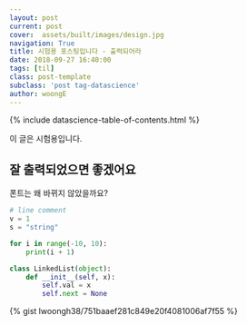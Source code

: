 ```yaml
---
layout: post
current: post
cover:  assets/built/images/design.jpg
navigation: True
title: 시험용 포스팅입니다 - 출력되어라 
date: 2018-09-27 16:40:00
tags: [til]
class: post-template
subclass: 'post tag-datascience'
author: woongE
---
```


{% include datascience-table-of-contents.html %}

이 글은 시험용입니다.

## 잘 출력되었으면 좋겠어요
폰트는 왜 바뀌지 않았을까요?

~~~python
# line comment
v = 1
s = "string"

for i in range(-10, 10):
    print(i + 1)

class LinkedList(object):
    def __init__(self, x):
        self.val = x
        self.next = None
~~~



{% gist lwoongh38/751baaef281c849e20f4081006af7f55 %}